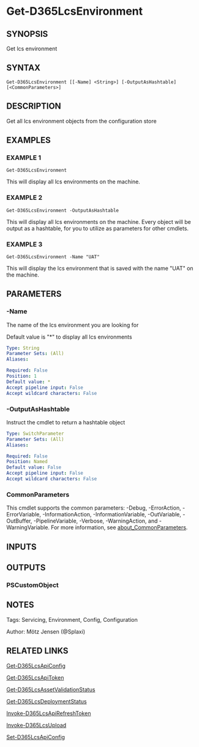 ﻿---
external help file: d365fo.tools-help.xml
Module Name: d365fo.tools
online version:
schema: 2.0.0
---

# Get-D365LcsEnvironment

## SYNOPSIS
Get lcs environment

## SYNTAX

```
Get-D365LcsEnvironment [[-Name] <String>] [-OutputAsHashtable] [<CommonParameters>]
```

## DESCRIPTION
Get all lcs environment objects from the configuration store

## EXAMPLES

### EXAMPLE 1
```
Get-D365LcsEnvironment
```

This will display all lcs environments on the machine.

### EXAMPLE 2
```
Get-D365LcsEnvironment -OutputAsHashtable
```

This will display all lcs environments on the machine.
Every object will be output as a hashtable, for you to utilize as parameters for other cmdlets.

### EXAMPLE 3
```
Get-D365LcsEnvironment -Name "UAT"
```

This will display the lcs environment that is saved with the name "UAT" on the machine.

## PARAMETERS

### -Name
The name of the lcs environment you are looking for

Default value is "*" to display all lcs environments

```yaml
Type: String
Parameter Sets: (All)
Aliases:

Required: False
Position: 1
Default value: *
Accept pipeline input: False
Accept wildcard characters: False
```

### -OutputAsHashtable
Instruct the cmdlet to return a hashtable object

```yaml
Type: SwitchParameter
Parameter Sets: (All)
Aliases:

Required: False
Position: Named
Default value: False
Accept pipeline input: False
Accept wildcard characters: False
```

### CommonParameters
This cmdlet supports the common parameters: -Debug, -ErrorAction, -ErrorVariable, -InformationAction, -InformationVariable, -OutVariable, -OutBuffer, -PipelineVariable, -Verbose, -WarningAction, and -WarningVariable. For more information, see [about_CommonParameters](http://go.microsoft.com/fwlink/?LinkID=113216).

## INPUTS

## OUTPUTS

### PSCustomObject
## NOTES
Tags: Servicing, Environment, Config, Configuration

Author: Mötz Jensen (@Splaxi)

## RELATED LINKS

[Get-D365LcsApiConfig]()

[Get-D365LcsApiToken]()

[Get-D365LcsAssetValidationStatus]()

[Get-D365LcsDeploymentStatus]()

[Invoke-D365LcsApiRefreshToken]()

[Invoke-D365LcsUpload]()

[Set-D365LcsApiConfig]()

